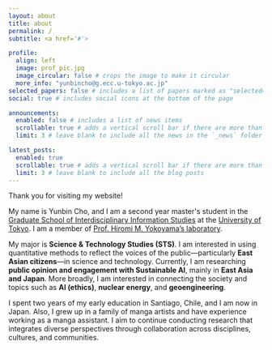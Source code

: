 ```yaml
---
layout: about
title: about
permalink: /
subtitle: <a href='#'>

profile:
  align: left
  image: prof_pic.jpg
  image_circular: false # crops the image to make it circular
  more_info: "yunbincho@g.ecc.u-tokyo.ac.jp"
selected_papers: false # includes a list of papers marked as "selected={true}"
social: true # includes social icons at the bottom of the page

announcements:
  enabled: false # includes a list of news items
  scrollable: true # adds a vertical scroll bar if there are more than 3 news items
  limit: 3 # leave blank to include all the news in the `_news` folder

latest_posts:
  enabled: true
  scrollable: true # adds a vertical scroll bar if there are more than 3 new posts items
  limit: 3 # leave blank to include all the blog posts
---
```


Thank you for visiting my website!

My name is Yunbin Cho, and I am a second year master's student in the [Graduate School of Interdisciplinary Information Studies](https://www.iii.u-tokyo.ac.jp/) at the [University of Tokyo](https://www.u-tokyo.ac.jp/en/). I am a member of [Prof. Hiromi M. Yokoyama’s laboratory](https://member.ipmu.jp/hiromi.yokoyama/en/index.html).

My major is **Science & Technology Studies (STS)**. I am interested in using quantitative methods to reflect the voices of the public—particularly **East Asian citizens**—in science and technology. Currently, I am researching **public opinion and engagement with Sustainable AI**, mainly in **East Asia and Japan**. More broadly, I am interested in connecting the society and topics such as **AI (ethics)**, **nuclear energy**, and **geoengineering**.

I spent two years of my early education in Santiago, Chile, and I am now in Japan. Also, I grew up in a family of manga artists and have experience working as a manga assistant. I aim to continue conducting research that integrates diverse perspectives through collaboration across disciplines, cultures, and communities.
